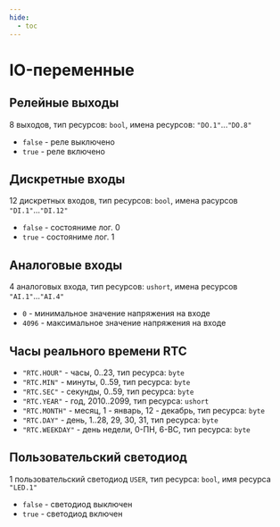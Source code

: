 ```yaml
---
hide:
  - toc
---
```

# IO-переменные

## Релейные выходы

8 выходов, тип ресурсов: `bool`, имена ресурсов: `"DO.1"`...`"DO.8"`  

- `false` - реле выключено
- `true` - реле включено

## Дискретные входы

12 дискретных входов, тип ресурсов: `bool`, имена расурсов `"DI.1"`...`"DI.12"`  

- `false` - состояниме лог. 0
- `true` - состояниме лог. 1

## Аналоговые входы

4 аналоговых входа, тип ресурсов: `ushort`, имена ресурсов `"AI.1"`...`"AI.4"`  

- `0` - минимальное значение напряжения на входе
- `4096` - максимальное значение напряжения на входе

## Часы реального времени RTC  

- `"RTC.HOUR"` - часы, 0..23, тип ресурса: `byte`
- `"RTC.MIN"` - минуты, 0..59, тип ресурса: `byte`
- `"RTC.SEC"` - секунды, 0..59, тип ресурса: `byte`
- `"RTC.YEAR"` - год, 2010..2099, тип ресурса: `ushort`
- `"RTC.MONTH"` - месяц, 1 - январь, 12 - декабрь, тип ресурса: `byte`
- `"RTC.DAY"` - день, 1..28, 29, 30, 31, тип ресурса: `byte`
- `"RTC.WEEKDAY"` - день недели, 0-ПН, 6-ВС, тип ресурса: `byte`

## Пользовательский светодиод

1 пользовательский светодиод `USER`, тип ресурса: `bool`, имя ресурса `"LED.1"`  

- `false` - светодиод выключен
- `true` - светодиод включен